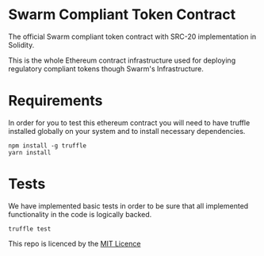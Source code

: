 # Swarm Compliant Token Contract

The official Swarm compliant token contract with SRC-20 implementation in Solidity.

This is the whole Ethereum contract infrastructure used for deploying regulatory compliant tokens though Swarm's Infrastructure.

# Requirements

In order for you to test this ethereum contract you will need to have truffle installed globally on your system and to install necessary dependencies.
```
npm install -g truffle
yarn install
``` 

# Tests

We have implemented basic tests in order to be sure that all implemented functionality in the code is logically backed.
```
truffle test
```
 
This repo is licenced by the [MIT Licence](https://choosealicense.com/licenses/mit/)
